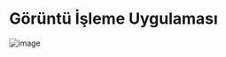 # Görüntü İşleme Uygulaması

![image](https://github.com/user-attachments/assets/296c9bf6-91d4-4d0f-8cfc-f00ba65bd5f8)
